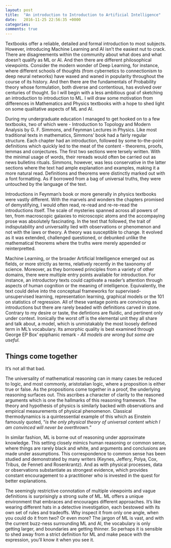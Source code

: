 ```yaml
---
layout: post
title:  "An introduction to Introduction to Artificial Intelligence"
date:   2016-11-25 22:56:35 +0000
categories: 
comments: true
---
```


Textbooks offer a reliable, detailed and formal introduction to most subjects. However, introducing Machine Learning and AI isn’t the easiest nut to crack. There are disagreements within the community about what does and what doesn’t qualify as ML or AI. And then there are different philosophical viewpoints. Consider the modern wonder of Deep Learning, for instance, where different schools of thoughts (from cybernetics to connectionism to deep neural networks) have waxed and waned in popularity throughout the course of its history. And then there are the fundamentals of Probability theory whose formulation, both diverse and contentious, has evolved over centuries of thought. So I will begin with a less ambitious goal of sketching an introduction to introduction to ML. I will draw some motivation from differences in Mathematics and Physics textbooks with a hope to shed light on some qualitative aspects of ML and AI. 


During my undergraduate education I managed to get hooked on to a few textbooks, two of which were  - Introduction to Topology and Modern Analysis by G. F. Simmons, and Feynman Lectures in Physics. Like most traditional texts in mathematics, Simmons’ book had a fairly regular structure. Each chapter had an introduction, followed by some to-the-point definitions which quickly led to the meat of the content  - theorems, proofs, lemmas and conjectures. The first two sections were tersely written. With the minimal usage of words, their rereads would often be carried out as news bulletins rituals. Simmons, however, was less conservative in the latter sections where the text had ample explanation and examples, making it a more natural read. Definitions and theorems were distinctly marked out with a font formatting. As if borrowed from a bag of universal truths, they were untouched by the language of the text. 


Introductions in Feynman’s book or more generally in physics textbooks were vastly different. With the marvels and wonders the chapters promised of demystifying, I would often read, re-read and re-re-read the introductions itself. The scale of mysteries spanned across all powers of ten, from macroscopic galaxies to microscopic atoms and the accompaying prose was absolutely fascinating. In the text that followed, the trait of indisputability and universality lied with observations or phenomenon and not with the laws or theory. A theory was susceptible to change. It evolved as it was extended, challenged questioned, or debunked unlike the mathematical theorems where the truths were merely appended or reinterpretted. 


Machine Learning, or the broader Artificial Intelligence emerged out as fields, or more strictly as terms, relatively recently in the taxonomy of science. Moreover, as they borrowed principles from a variety of other domains, there were multiple entry points available for introduction. For instance, an introductory texts could captivate a reader’s attention through aspects of human cognition or the meaning of intelligence. Equivalently, the text could delve into the conceptual frameworks for supervised-unsupervised learning, representation learning, graphical models or the 101 on statistics of regression. All of these vantage points are convincing as introductions but there are rarely beaded with definitions carved in stone. Contrary to my desire or taste, the defintions are fluidic, and pertinent only under context. Ironically the worst off is the elemental unit they all share and talk about, a model, which is unmistakably the most loosely defined term in ML’s vocabulary. Its amorphic quality is best examined through George EP Box’ epiphanic remark - *All models are wrong but some are useful.*

## Things come together

It’s not all that bad.

The universality of mathematical reasoning can in many cases be reduced to logic, and most commonly, aristotalian logic, where a proposition is either true or false. As the propositions come together in a proof, the underlying reasoning surfaces out. This ascribes a character of clarity to the reasoned arguments which is one the hallmarks of this reasoning framework. The theory and hypothesis of physics is similarly backed with observations and empirical measurements of physical phenomenon. Classical thermodynamics is a quintessential example of this which as Einstein famously quoted, “*is the only physical theory of universal content which I am convinced will never be overthrown.*” 

In similar fashion, ML is borne out of reasoning under approximate knowledge. This setting closely mimics human reasoning or common sense, where things are rarely black and white, and arguments and conclusions are made under assumptions. This correspondence to common sense has been studied and demonstrated by many writers (Keynes, Jeffery, Polya, Cox, Tribus, de Fenneti and Rosenkrantz). And as with physical processes, data or observations substantiate as strongest evidence, which provides constant encouragement to a practitioner who is invested in the quest for better explanations. 


The seemingly restrictive connotation of multiple viewpoints and vague definitions is surprisingly a strong suite of ML. ML offers a unique environment that embraces and encourages different approaches. It’s like wearing different hats in a detective investigation, each bestowed with its own set of rules and tradeoffs. Why inspect it from only one angle, when you could do it from two? Or even more? The jargon of ML is vast, and with the current buzz-ness surrounding ML and AI, the vocabulary is only getting larger, and boundaries are getting thinner. So perhaps it is sensible to shed away from a strict definition for ML and make peace with the expression, you’ll know it when you see it.

